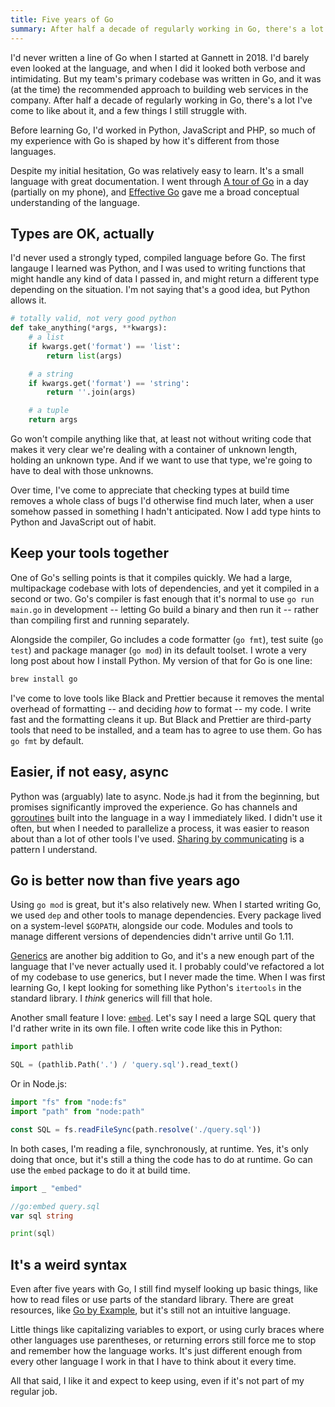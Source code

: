 ```yaml
---
title: Five years of Go
summary: After half a decade of regularly working in Go, there's a lot I've come to like about it, and a few things I still struggle with.
---
```


I'd never written a line of Go when I started at Gannett in 2018. I'd barely even looked at the language, and when I did it looked both verbose and intimidating. But my team's primary codebase was written in Go, and it was (at the time) the recommended approach to building web services in the company. After half a decade of regularly working in Go, there's a lot I've come to like about it, and a few things I still struggle with.

Before learning Go, I'd worked in Python, JavaScript and PHP, so much of my experience with Go is shaped by how it's different from those languages.

Despite my initial hesitation, Go was relatively easy to learn. It's a small language with great documentation. I went through [A tour of Go](https://go.dev/tour/) in a day (partially on my phone), and [Effective Go](https://go.dev/doc/effective_go.html) gave me a broad conceptual understanding of the language.

## Types are OK, actually

I'd never used a strongly typed, compiled language before Go. The first langauge I learned was Python, and I was used to writing functions that might handle any kind of data I passed in, and might return a different type depending on the situation. I'm not saying that's a good idea, but Python allows it.

```python
# totally valid, not very good python
def take_anything(*args, **kwargs):
    # a list
    if kwargs.get('format') == 'list':
        return list(args)

    # a string
    if kwargs.get('format') == 'string':
        return ''.join(args)

    # a tuple
    return args
```

Go won't compile anything like that, at least not without writing code that makes it very clear we're dealing with a container of unknown length, holding an unknown type. And if we want to use that type, we're going to have to deal with those unknowns.

Over time, I've come to appreciate that checking types at build time removes a whole class of bugs I'd otherwise find much later, when a user somehow passed in something I hadn't anticipated. Now I add type hints to Python and JavaScript out of habit.

## Keep your tools together

One of Go's selling points is that it compiles quickly. We had a large, multipackage codebase with lots of dependencies, and yet it compiled in a second or two. Go's compiler is fast enough that it's normal to use `go run main.go` in development -- letting Go build a binary and then run it -- rather than compiling first and running separately.

Alongside the compiler, Go includes a code formatter (`go fmt`), test suite (`go test`) and package manager (`go mod`) in its default toolset. I wrote a very long post about how I install Python. My version of that for Go is one line:

```sh
brew install go
```

I've come to love tools like Black and Prettier because it removes the mental overhead of formatting -- and deciding _how_ to format -- my code. I write fast and the formatting cleans it up. But Black and Prettier are third-party tools that need to be installed, and a team has to agree to use them. Go has `go fmt` by default.

## Easier, if not easy, async

Python was (arguably) late to async. Node.js had it from the beginning, but promises significantly improved the experience. Go has channels and [goroutines](https://go.dev/tour/concurrency/1) built into the language in a way I immediately liked. I didn't use it often, but when I needed to parallelize a process, it was easier to reason about than a lot of other tools I've used. [Sharing by communicating](https://go.dev/doc/effective_go#concurrency) is a pattern I understand.

## Go is better now than five years ago

Using `go mod` is great, but it's also relatively new. When I started writing Go, we used `dep` and other tools to manage dependencies. Every package lived on a system-level `$GOPATH`, alongside our code. Modules and tools to manage different versions of dependencies didn't arrive until Go 1.11.

[Generics](https://go.dev/doc/tutorial/generics) are another big addition to Go, and it's a new enough part of the language that I've never actually used it. I probably could've refactored a lot of my codebase to use generics, but I never made the time. When I was first learning Go, I kept looking for something like Python's `itertools` in the standard library. I _think_ generics will fill that hole.

Another small feature I love: [`embed`](https://pkg.go.dev/embed@go1.20.1). Let's say I need a large SQL query that I'd rather write in its own file. I often write code like this in Python:

```python
import pathlib

SQL = (pathlib.Path('.') / 'query.sql').read_text()
```

Or in Node.js:

```js
import "fs" from "node:fs"
import "path" from "node:path"

const SQL = fs.readFileSync(path.resolve('./query.sql'))
```

In both cases, I'm reading a file, synchronously, at runtime. Yes, it's only doing that once, but it's still a thing the code has to do at runtime. Go can use the `embed` package to do it at build time.

```go
import _ "embed"

//go:embed query.sql
var sql string

print(sql)
```

## It's a weird syntax

Even after five years with Go, I still find myself looking up basic things, like how to read files or use parts of the standard library. There are great resources, like [Go by Example](https://gobyexample.com/), but it's still not an intuitive language.

Little things like capitalizing variables to export, or using curly braces where other languages use parentheses, or returning errors still force me to stop and remember how the language works. It's just different enough from every other language I work in that I have to think about it every time.

All that said, I like it and expect to keep using, even if it's not part of my regular job.
